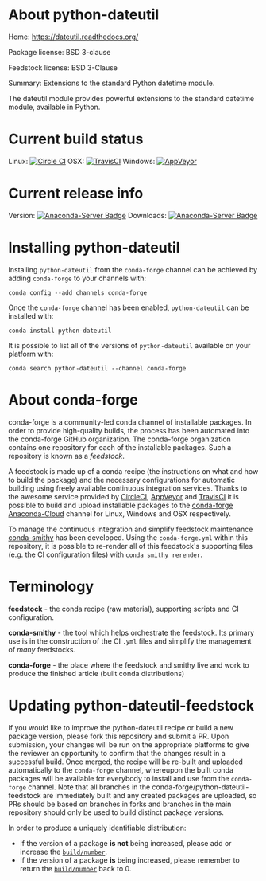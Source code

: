 About python-dateutil
=====================

Home: https://dateutil.readthedocs.org/

Package license: BSD 3-clause

Feedstock license: BSD 3-Clause

Summary: Extensions to the standard Python datetime module.

The dateutil module provides powerful extensions to the standard datetime
module, available in Python.


Current build status
====================

Linux: [![Circle CI](https://circleci.com/gh/conda-forge/python-dateutil-feedstock.svg?style=shield)](https://circleci.com/gh/conda-forge/python-dateutil-feedstock)
OSX: [![TravisCI](https://travis-ci.org/conda-forge/python-dateutil-feedstock.svg?branch=master)](https://travis-ci.org/conda-forge/python-dateutil-feedstock)
Windows: [![AppVeyor](https://ci.appveyor.com/api/projects/status/github/conda-forge/python-dateutil-feedstock?svg=True)](https://ci.appveyor.com/project/conda-forge/python-dateutil-feedstock/branch/master)

Current release info
====================
Version: [![Anaconda-Server Badge](https://anaconda.org/conda-forge/python-dateutil/badges/version.svg)](https://anaconda.org/conda-forge/python-dateutil)
Downloads: [![Anaconda-Server Badge](https://anaconda.org/conda-forge/python-dateutil/badges/downloads.svg)](https://anaconda.org/conda-forge/python-dateutil)

Installing python-dateutil
==========================

Installing `python-dateutil` from the `conda-forge` channel can be achieved by adding `conda-forge` to your channels with:

```
conda config --add channels conda-forge
```

Once the `conda-forge` channel has been enabled, `python-dateutil` can be installed with:

```
conda install python-dateutil
```

It is possible to list all of the versions of `python-dateutil` available on your platform with:

```
conda search python-dateutil --channel conda-forge
```


About conda-forge
=================

conda-forge is a community-led conda channel of installable packages.
In order to provide high-quality builds, the process has been automated into the
conda-forge GitHub organization. The conda-forge organization contains one repository
for each of the installable packages. Such a repository is known as a *feedstock*.

A feedstock is made up of a conda recipe (the instructions on what and how to build
the package) and the necessary configurations for automatic building using freely
available continuous integration services. Thanks to the awesome service provided by
[CircleCI](https://circleci.com/), [AppVeyor](http://www.appveyor.com/)
and [TravisCI](https://travis-ci.org/) it is possible to build and upload installable
packages to the [conda-forge](https://anaconda.org/conda-forge)
[Anaconda-Cloud](http://docs.anaconda.org/) channel for Linux, Windows and OSX respectively.

To manage the continuous integration and simplify feedstock maintenance
[conda-smithy](http://github.com/conda-forge/conda-smithy) has been developed.
Using the ``conda-forge.yml`` within this repository, it is possible to re-render all of
this feedstock's supporting files (e.g. the CI configuration files) with ``conda smithy rerender``.


Terminology
===========

**feedstock** - the conda recipe (raw material), supporting scripts and CI configuration.

**conda-smithy** - the tool which helps orchestrate the feedstock.
                   Its primary use is in the construction of the CI ``.yml`` files
                   and simplify the management of *many* feedstocks.

**conda-forge** - the place where the feedstock and smithy live and work to
                  produce the finished article (built conda distributions)


Updating python-dateutil-feedstock
==================================

If you would like to improve the python-dateutil recipe or build a new
package version, please fork this repository and submit a PR. Upon submission,
your changes will be run on the appropriate platforms to give the reviewer an
opportunity to confirm that the changes result in a successful build. Once
merged, the recipe will be re-built and uploaded automatically to the
`conda-forge` channel, whereupon the built conda packages will be available for
everybody to install and use from the `conda-forge` channel.
Note that all branches in the conda-forge/python-dateutil-feedstock are
immediately built and any created packages are uploaded, so PRs should be based
on branches in forks and branches in the main repository should only be used to
build distinct package versions.

In order to produce a uniquely identifiable distribution:
 * If the version of a package **is not** being increased, please add or increase
   the [``build/number``](http://conda.pydata.org/docs/building/meta-yaml.html#build-number-and-string).
 * If the version of a package **is** being increased, please remember to return
   the [``build/number``](http://conda.pydata.org/docs/building/meta-yaml.html#build-number-and-string)
   back to 0.
